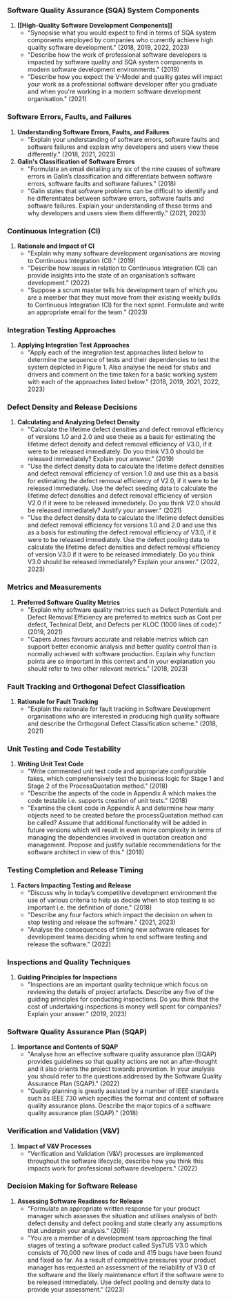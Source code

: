 ### **Software Quality Assurance (SQA) System Components**

1. **[[High-Quality Software Development Components]]**
    - "Synopsise what you would expect to find in terms of SQA system components employed by companies who currently achieve high quality software development." (2018, 2019, 2022, 2023)
    - "Describe how the work of professional software developers is impacted by software quality and SQA system components in modern software development environments." (2019)
    - "Describe how you expect the V-Model and quality gates will impact your work as a professional software developer after you graduate and when you're working in a modern software development organisation." (2021)

### **Software Errors, Faults, and Failures**

1. **Understanding Software Errors, Faults, and Failures**
    - "Explain your understanding of software errors, software faults and software failures and explain why developers and users view these differently." (2018, 2021, 2023)
2. **Galin's Classification of Software Errors**
    - "Formulate an email detailing any six of the nine causes of software errors in Galin’s classification and differentiate between software errors, software faults and software failures." (2018)
    - "Galin states that software problems can be difficult to identify and he differentiates between software errors, software faults and software failures. Explain your understanding of these terms and why developers and users view them differently." (2021, 2023)

### **Continuous Integration (CI)**

1. **Rationale and Impact of CI**
    - "Explain why many software development organisations are moving to Continuous Integration (CI)." (2019)
    - "Describe how issues in relation to Continuous Integration (CI) can provide insights into the state of an organisation’s software development." (2022)
    - "Suppose a scrum master tells his development team of which you are a member that they must move from their existing weekly builds to Continuous Integration (CI) for the next sprint. Formulate and write an appropriate email for the team." (2023)

### **Integration Testing Approaches**

1. **Applying Integration Test Approaches**
    - "Apply each of the integration test approaches listed below to determine the sequence of tests and their dependencies to test the system depicted in Figure 1. Also analyse the need for stubs and drivers and comment on the time taken for a basic working system with each of the approaches listed below." (2018, 2019, 2021, 2022, 2023)

### **Defect Density and Release Decisions**

1. **Calculating and Analyzing Defect Density**
    - "Calculate the lifetime defect densities and defect removal efficiency of versions 1.0 and 2.0 and use these as a basis for estimating the lifetime defect density and defect removal efficiency of V3.0, if it were to be released immediately. Do you think V3.0 should be released immediately? Explain your answer." (2019)
    - "Use the defect density data to calculate the lifetime defect densities and defect removal efficiency of version 1.0 and use this as a basis for estimating the defect removal efficiency of V2.0, if it were to be released immediately. Use the defect seeding data to calculate the lifetime defect densities and defect removal efficiency of version V2.0 if it were to be released immediately. Do you think V2.0 should be released immediately? Justify your answer." (2021)
    - "Use the defect density data to calculate the lifetime defect densities and defect removal efficiency for versions 1.0 and 2.0 and use this as a basis for estimating the defect removal efficiency of V3.0, if it were to be released immediately. Use the defect pooling data to calculate the lifetime defect densities and defect removal efficiency of version V3.0 if it were to be released immediately. Do you think V3.0 should be released immediately? Explain your answer." (2022, 2023)

### **Metrics and Measurements**

1. **Preferred Software Quality Metrics**
    - "Explain why software quality metrics such as Defect Potentials and Defect Removal Efficiency are preferred to metrics such as Cost per defect, Technical Debt, and Defects per KLOC (1000 lines of code)." (2019, 2021)
    - "Capers Jones favours accurate and reliable metrics which can support better economic analysis and better quality control than is normally achieved with software production. Explain why function points are so important in this context and in your explanation you should refer to two other relevant metrics." (2018, 2023)

### **Fault Tracking and Orthogonal Defect Classification**

1. **Rationale for Fault Tracking**
    - "Explain the rationale for fault tracking in Software Development organisations who are interested in producing high quality software and describe the Orthogonal Defect Classification scheme." (2018, 2021)

### **Unit Testing and Code Testability**

1. **Writing Unit Test Code**
    - "Write commented unit test code and appropriate configurable fakes, which comprehensively test the business logic for Stage 1 and Stage 2 of the ProcessQuotation method." (2018)
    - "Describe the aspects of the code in Appendix A which makes the code testable i.e. supports creation of unit tests." (2018)
    - "Examine the client code in Appendix A and determine how many objects need to be created before the processQuotation method can be called? Assume that additional functionality will be added in future versions which will result in even more complexity in terms of managing the dependencies involved in quotation creation and management. Propose and justify suitable recommendations for the software architect in view of this." (2018)

### **Testing Completion and Release Timing**

1. **Factors Impacting Testing and Release**
    - "Discuss why in today’s competitive development environment the use of various criteria to help us decide when to stop testing is so important i.e. the definition of done." (2018)
    - "Describe any four factors which impact the decision on when to stop testing and release the software." (2021, 2023)
    - "Analyse the consequences of timing new software releases for development teams deciding when to end software testing and release the software." (2022)

### **Inspections and Quality Techniques**

1. **Guiding Principles for Inspections**
    - "Inspections are an important quality technique which focus on reviewing the details of project artefacts. Describe any five of the guiding principles for conducting inspections. Do you think that the cost of undertaking inspections is money well spent for companies? Explain your answer." (2019, 2023)

### **Software Quality Assurance Plan (SQAP)**

1. **Importance and Contents of SQAP**
    - "Analyse how an effective software quality assurance plan (SQAP) provides guidelines so that quality actions are not an after-thought and it also orients the project towards prevention. In your analysis you should refer to the questions addressed by the Software Quality Assurance Plan (SQAP)." (2022)
    - "Quality planning is greatly assisted by a number of IEEE standards such as IEEE 730 which specifies the format and content of software quality assurance plans. Describe the major topics of a software quality assurance plan (SQAP)." (2018)

### **Verification and Validation (V&V)**

1. **Impact of V&V Processes**
    - "Verification and Validation (V&V) processes are implemented throughout the software lifecycle, describe how you think this impacts work for professional software developers." (2022)

### **Decision Making for Software Release**

1. **Assessing Software Readiness for Release**
    - "Formulate an appropriate written response for your product manager which assesses the situation and utilises analysis of both defect density and defect pooling and state clearly any assumptions that underpin your analysis." (2018)
    - "You are a member of a development team approaching the final stages of testing a software product called SysTUS V3.0 which consists of 70,000 new lines of code and 415 bugs have been found and fixed so far. As a result of competitive pressures your product manager has requested an assessment of the reliability of V3.0 of the software and the likely maintenance effort if the software were to be released immediately. Use defect pooling and density data to provide your assessment." (2023)